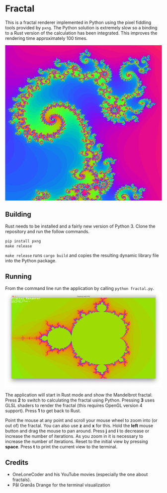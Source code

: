 # Fractal

This is a fractal renderer implemented in Python using the pixel fiddling tools provided by `pxng`. The Python solution is extremely slow so a binding to a Rust version of the calculation has been integrated. This improves the rendering time approximately 100 times.

![Screenshot of a fractal](images/fractal.png)

## Building
Rust needs to be installed and a fairly new version of Python 3. Clone the repository and run the follow commands.

```
pip install pxng
make release
```

`make release` runs `cargo build` and copies the resulting dynamic library file into the Python package.

## Running
From the command line run the application by calling `python fractal.py`. 
![Screenshot of a fractal](images/application.png)

The application will start in Rust mode and show the Mandelbrot fractal. Press __2__ to switch to calculating the fractal using Python. Pressing __3__ uses GLSL shaders to render the fractal (this requires OpenGL version 4 support). Press __1__ to get back to Rust.

Point the mouse at any point and scroll your mouse wheel to zoom into (or out of) the fractal. You can also use __z__ and __x__ for this. Hold the __left__ mouse button and drag the mouse to pan around. Press __j__ and __i__ to decrease or increase the number of iterations. As you zoom in it is necessary to increase the number of iterations. Reset to the initial view by pressing __space__. Press __t__ to print the current view to the terminal.


## Credits
- OneLoneCoder and his YouTube movies (especially the one about fractals).
- Pål Grønås Drange for the terminal visualization